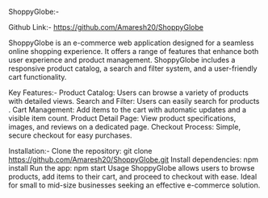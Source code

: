 ShoppyGlobe:-

Github Link:-
https://github.com/Amaresh20/ShoppyGlobe

ShoppyGlobe is an e-commerce web application designed for a seamless online shopping experience. It offers a range of features that enhance both user experience and product management. ShoppyGlobe includes a responsive product catalog, a search and filter system, and a user-friendly cart functionality.

Key Features:-
Product Catalog: Users can browse a variety of products with detailed views.
Search and Filter: Users can easily search for products .
Cart Management: Add items to the cart with automatic updates and a visible item count.
Product Detail Page: View product specifications, images, and reviews on a dedicated page.
Checkout Process: Simple, secure checkout for easy purchases.

Installation:-
Clone the repository: git clone https://github.com/Amaresh20/ShoppyGlobe.git
Install dependencies: npm install
Run the app: npm start
Usage
ShoppyGlobe allows users to browse products, add items to their cart, and proceed to checkout with ease. Ideal for small to mid-size businesses seeking an effective e-commerce solution.
